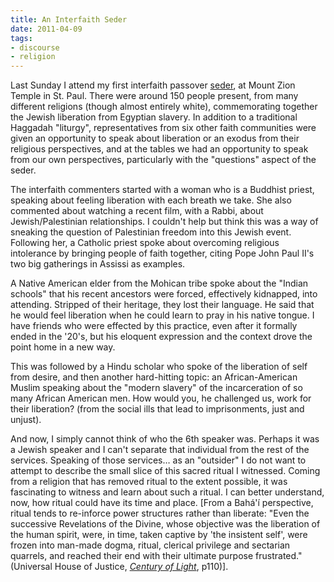 ```yaml
---
title: An Interfaith Seder
date: 2011-04-09
tags:
- discourse
- religion
---
```


Last Sunday I  attend my first interfaith passover [seder](https://en.wikipedia.org/wiki/Passover_Seder), at Mount Zion
Temple in St. Paul. There were around 150 people present, from many different
religions (though almost entirely white), commemorating together the Jewish
liberation from Egyptian slavery. In addition to a traditional Haggadah
"liturgy", representatives from six other faith communities were given an
opportunity to speak about liberation or an exodus from their religious
perspectives, and at the tables we had an opportunity to speak from our own
perspectives, particularly with the "questions" aspect of the seder.

<!-- truncate -->

The interfaith commenters started with a woman who is a Buddhist priest,
speaking about feeling liberation with each breath we take. She also commented
about watching a recent film, with a Rabbi, about Jewish/Palestinian
relationships. I couldn't help but think this was a way of sneaking the question
of Palestinian freedom into this Jewish event. Following her, a Catholic priest
spoke about overcoming religious intolerance by bringing people of faith
together, citing Pope John Paul II's two big gatherings in Assissi as examples.

A Native American elder from the Mohican tribe spoke about the "Indian schools"
that his recent ancestors were forced, effectively kidnapped, into attending.
Stripped of their heritage, they lost their language. He said that he would feel
liberation when he could learn to pray in his native tongue. I have friends who
were effected by this practice, even after it formally ended in the '20's, but
his eloquent expression and the context drove the point home in a new way.

This was followed by a Hindu scholar who spoke of the liberation of self from
desire, and then another hard-hitting topic: an African-American Muslim speaking
about the "modern slavery" of the incarceration of so many African American men.
How would you, he challenged us, work for their liberation? (from the social
ills that lead to imprisonments, just and unjust).

And now, I simply cannot think of who the 6th speaker was. Perhaps it was a
Jewish speaker and I can't separate that individual from the rest of the
services. Speaking of those services&hellip; as an "outsider" I do not want to
attempt to describe the small slice of this sacred ritual I witnessed. Coming
from a religion that has removed ritual to the extent possible, it was
fascinating to witness and learn about such a ritual. I can better understand,
now, how ritual could have its time and place. [From a Bah&aacute;'&iacute;
perspective, ritual tends to re-inforce power structures rather than liberate:
"Even the successive Revelations of the Divine, whose objective was the
liberation of the human spirit, were, in time, taken captive by 'the insistent
self', were frozen into man-made dogma, ritual, clerical privilege and sectarian
quarrels, and reached their end with their ultimate purpose frustrated."
(Universal House of Justice, _[Century of
Light](https://reference.bahai.org/en/t/bic/COL/col-11.html)_, p110)].

